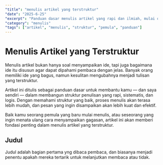 ```yaml
---
"title": "menulis artikel yang terstruktur"
"date": "2025-6-25"
"excerpt": "Panduan dasar menulis artikel yang rapi dan ilmiah, mulai dari ide hingga kesimpulan, untuk membantu penulis pemula membangun struktur tulisan yang kuat."
"category": "menulis"
"tags": ["artikel", "menulis", "struktur", "pemula", "panduan"]
---
```


# Menulis Artikel yang Terstruktur

Menulis artikel bukan hanya soal menyampaikan ide, tapi juga bagaimana ide itu disusun agar dapat dipahami pembaca dengan jelas. Banyak orang memiliki ide yang bagus, namun kesulitan mengubahnya menjadi tulisan yang terstruktur.

Artikel ini ditulis sebagai panduan dasar untuk membantu kamu — dan saya sendiri — dalam membangun struktur penulisan yang rapi, sistematis, dan logis. Dengan memahami struktur yang baik, proses menulis akan terasa lebih mudah, dan pesan yang ingin disampaikan akan lebih kuat dan efektif.

Baik kamu seorang pemula yang baru mulai menulis, atau seseorang yang ingin menata ulang cara menyampaikan gagasan, artikel ini akan memberi fondasi penting dalam menulis artikel yang terstruktur.

## Judul

Judul adalah bagian pertama yng dibaca pembaca, dan biasanya menjadi penentu apakah mereka tertarik untuk melanjutkan membaca atau tidak. 